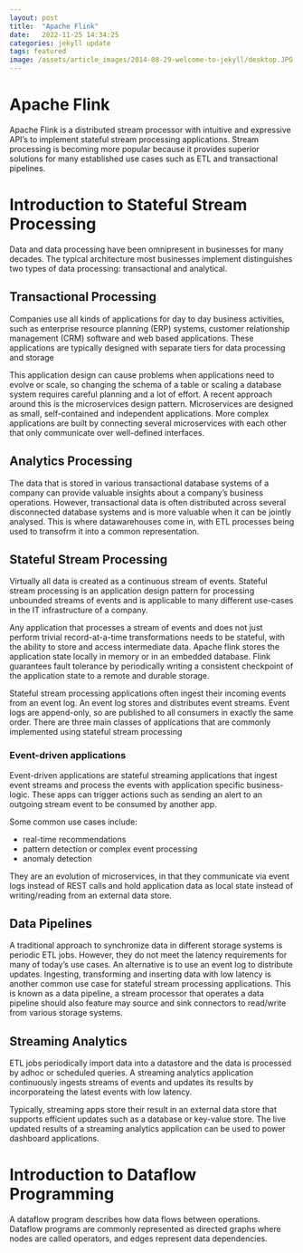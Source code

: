 ```yaml
---
layout: post
title:  "Apache Flink"
date:   2022-11-25 14:34:25
categories: jekyll update
tags: featured
image: /assets/article_images/2014-08-29-welcome-to-jekyll/desktop.JPG
---
```


# Apache Flink

Apache Flink is a distributed stream processor with intuitive and expressive API’s to implement stateful stream processing applications. Stream processing is becoming more popular because it provides superior solutions for many established use cases such as ETL and transactional pipelines.

# Introduction to Stateful Stream Processing

Data and data processing have been omnipresent in businesses for many decades. The typical architecture most businesses implement distinguishes two types of data processing: transactional and analytical.

## Transactional Processing

Companies use all kinds of applications for day to day business activities, such as enterprise resource planning (ERP) systems, customer relationship management (CRM) software and web based applications. These applications are typically designed with separate tiers for data processing and storage




This application design can cause problems when applications need to evolve or scale, so changing the schema of a table or scaling a database system requires careful planning and a lot of effort. A recent approach around this is the microservices design pattern. Microservices are designed as small, self-contained and independent applications. More complex applications are built by connecting several microservices with each other that only communicate over well-defined interfaces.


## Analytics Processing

The data that is stored in various transactional database systems of a company can provide valuable insights about a company’s business operations. However, transactional data is often distributed across several disconnected database systems and is more valuable when it can be jointly analysed. This is where datawarehouses come in, with ETL processes being used to transofrm it into a common representation.


## Stateful Stream Processing

Virtually all data is created as a continuous stream of events. Stateful stream processing is an application design pattern for processing unbounded streams of events and is applicable to many different use-cases in the IT infrastructure of a company.

Any application that processes a stream of events and does not just perform trivial record-at-a-time transformations needs to be stateful, with the ability to store and access intermediate data. Apache flink stores the application state locally in memory or in an embedded database. Flink guarantees fault tolerance by periodically writing a consistent checkpoint of the application state to a remote and durable storage.


Stateful stream processing applications often ingest their incoming events from an event log. An event log stores and distributes event streams. Event logs are append-only, so are published to all consumers in exactly the same order. There are three main classes of applications that are commonly implemented using stateful stream processing

### Event-driven applications

Event-driven applications are stateful streaming applications that ingest event streams and process the events with application specific business-logic. These apps can trigger actions such as sending an alert to an outgoing stream event to be consumed by another app.

Some common use cases include:

- real-time recommendations
- pattern detection or complex event processing
- anomaly detection

They are an evolution of microservices, in that they communicate via event logs instead of REST calls and hold application data as local state instead of writing/reading from an external data store.


## Data Pipelines

A traditional approach to synchronize data in different storage systems is periodic ETL jobs. However, they do not meet the latency requirements for many of today’s use cases. An alternative is to use an event log to distribute updates. Ingesting, transforming and inserting data with low latency is another common use case for stateful stream processing applications. This is known as a data pipeline, a stream processor that operates a data pipeline should also feature may source and sink connectors to read/write from various storage systems.

## Streaming Analytics

ETL jobs periodically import data into a datastore and the data is processed by adhoc or scheduled queries. A streaming analytics application continuously ingests streams of events and updates its results by incorporateing the latest events with low latency.

Typically, streaming apps store their result in an external data store that supports efficient updates such as a database or key-value store. The live updated results of a streaming analytics application can be used to power dashboard applications.


# Introduction to Dataflow Programming

A dataflow program describes how data flows between operations. Dataflow programs are commonly represented as directed graphs where nodes are called operators, and edges represent data dependencies.

[jekyll]:      http://jekyllrb.com
[jekyll-gh]:   https://github.com/jekyll/jekyll
[jekyll-help]: https://github.com/jekyll/jekyll-help
